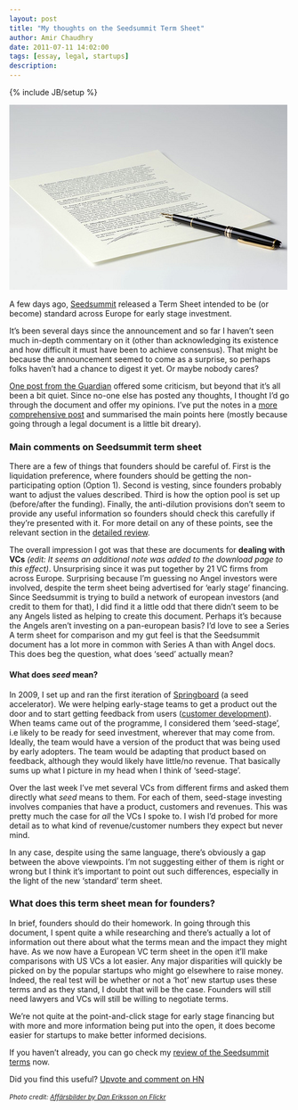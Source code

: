 ```yaml
---
layout: post
title: "My thoughts on the Seedsummit Term Sheet"
author: Amir Chaudhry
date: 2011-07-11 14:02:00
tags: [essay, legal, startups]
description:
---
```

{% include JB/setup %}

![Affärsbilder by Dan Eriksson on Flickr](/images/seedsummit-termsheet.jpg)

A few days ago, [Seedsummit](http://seedsummit.org) released a Term
Sheet intended to be (or become) standard across Europe for early stage
investment.

It’s been several days since the announcement and so far I haven’t seen
much in-depth commentary on it (other than acknowledging its existence
and how difficult it must have been to achieve consensus). That might be
because the announcement seemed to come as a surprise, so perhaps folks
haven’t had a chance to digest it yet. Or maybe nobody cares?

[One post from the Guardian](http://www.guardian.co.uk/technology/pda/2011/jul/06/startups-terms-seed) offered some criticism, but beyond that it’s all been a bit quiet. Since no-one else has posted any thoughts, I thought I’d go through the document and offer my opinions. I’ve put the notes in a [more comprehensive post](http://amirchaudhry.com/journal/review-of-the-seedsummit-term-sheet) and summarised the main points here (mostly because going through a legal document is a little bit dreary).


### Main comments on Seedsummit term sheet

There are a few of things that founders should be careful of. First is
the liquidation preference, where founders should be getting the
non-participating option (Option 1). Second is vesting, since founders
probably want to adjust the values described. Third is how the option
pool is set up (before/after the funding). Finally, the anti-dilution
provisions don’t seem to provide any useful information so founders
should check this carefully if they’re presented with it. For more
detail on any of these points, see the relevant section in the [detailed
review](http://amirchaudhry.com/review-of-the-seedsummit-term-sheet).

The overall impression I got was that these are documents for **dealing
with VCs** *(edit: It seems an additional note was added to the download
page to this effect)*. Unsurprising since it was put together by 21 VC
firms from across Europe. Surprising because I’m guessing no Angel
investors were involved, despite the term sheet being advertised for
‘early stage’ financing. Since Seedsummit is trying to build a network
of european investors (and credit to them for that), I did find it a
little odd that there didn’t seem to be any Angels listed as helping to
create this document. Perhaps it’s because the Angels aren’t investing
on a pan-european basis? I’d love to see a Series A term sheet for
comparison and my gut feel is that the Seedsummit document has a lot
more in common with Series A than with Angel docs. This does beg the
question, what does ‘seed’ actually mean?


#### What does *seed* mean?

In 2009, I set up and ran the first iteration of
[Springboard](http://www.springboard.com) (a seed accelerator). We were
helping early-stage teams to get a product out the door and to start
getting feedback from users ([customer development](http://www.slideshare.net/venturehacks/customer-development-methodology-presentation)).
When teams came out of the programme, I considered them ‘seed-stage’,
i.e likely to be ready for seed investment, wherever that may come from.
Ideally, the team would have a version of the product that was being
used by early adopters. The team would be adapting that product based on
feedback, although they would likely have little/no revenue. That
basically sums up what I picture in my head when I think of
‘seed-stage’.

Over the last week I’ve met several VCs from different firms and asked
them directly what *seed* means to them. For each of them, seed-stage
investing involves companies that have a product, customers and
revenues. This was pretty much the case for *all* the VCs I spoke to. I
wish I’d probed for more detail as to what kind of revenue/customer
numbers they expect but never mind.

In any case, despite using the same language, there’s obviously a gap
between the above viewpoints. I’m not suggesting either of them is right
or wrong but I think it’s important to point out such differences,
especially in the light of the new ‘standard’ term sheet.


### What does this term sheet mean for founders?

In brief, founders should do their homework. In going through this
document, I spent quite a while researching and there’s actually a lot
of information out there about what the terms mean and the impact they
might have. As we now have a European VC term sheet in the open it’ll
make comparisons with US VCs a lot easier. Any major disparities will
quickly be picked on by the popular startups who might go elsewhere to
raise money. Indeed, the real test will be whether or not a ‘hot’ new
startup uses these terms and as they stand, I doubt that will be the
case. Founders will still need lawyers and VCs will still be willing to
negotiate terms.

We’re not quite at the point-and-click stage for early stage financing
but with more and more information being put into the open, it does
become easier for startups to make better informed decisions.

If you haven’t already, you can go check my [review of the Seedsummit terms](http://amirchaudhry.com/journal/review-of-the-seedsummit-term-sheet) now.

Did you find this useful? [Upvote and comment on HN](http://news.ycombinator.com/item?id=2750689)

<small><i>Photo credit: <a href="http://www.flickr.com/photos/26601279@N04/2496121873/">Affärsbilder by Dan Eriksson on Flickr</a></i></small>

